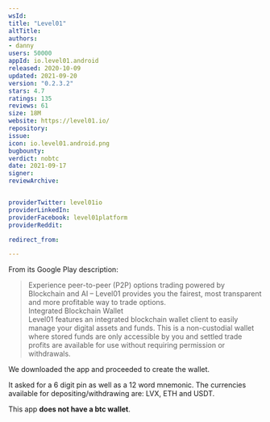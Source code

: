 ```yaml
---
wsId: 
title: "Level01"
altTitle: 
authors:
- danny
users: 50000
appId: io.level01.android
released: 2020-10-09
updated: 2021-09-20
version: "0.2.3.2"
stars: 4.7
ratings: 135
reviews: 61
size: 18M
website: https://level01.io/
repository: 
issue: 
icon: io.level01.android.png
bugbounty: 
verdict: nobtc
date: 2021-09-17
signer: 
reviewArchive:


providerTwitter: level01io
providerLinkedIn: 
providerFacebook: level01platform
providerReddit: 

redirect_from:

---
```



From its Google Play description:

> Experience peer-to-peer (P2P) options trading powered by Blockchain and AI – Level01 provides you the fairest, most transparent and more profitable way to trade options.<br>
Integrated Blockchain Wallet<br>
Level01 features an integrated blockchain wallet client to easily manage your digital assets and funds. This is a non-custodial wallet where stored funds are only accessible by you and settled trade profits are available for use without requiring permission or withdrawals.

We downloaded the app and proceeded to create the wallet. 

It asked for a 6 digit pin as well as a 12 word mnemonic. The currencies available for depositing/withdrawing are: LVX, ETH and USDT. 

This app **does not have a btc wallet**.
